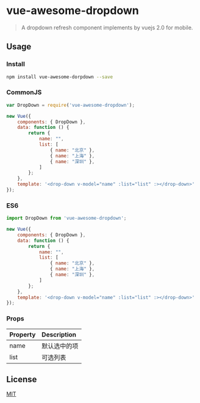 # vue-awesome-dropdown

> A dropdown refresh component implements by vuejs 2.0 for mobile.

## Usage

### Install

```bash
npm install vue-awesome-dorpdown --save
```

### CommonJS

```javascript
var DropDown = require('vue-awesome-dropdown');

new Vue({
    components: { DropDown },
    data: function () {
        return {
            name: "",
            list: [
                { name: "北京" },
                { name: "上海" },
                { name: "深圳" },
            ]
        };
    },
    template: '<drop-down v-model="name" :list="list" :></drop-down>'
});
```

### ES6
```javascript
import DropDown from 'vue-awesome-dropdown';

new Vue({
    components: { DropDown },
    data: function () {
        return {
            name: "",
            list: [
                { name: "北京" },
                { name: "上海" },
                { name: "深圳" },
            ]
        };
    },
    template: '<drop-down v-model="name" :list="list" :></drop-down>'
});
```

### Props
| Property | Description |
|:--|:--|
| name | 默认选中的项 |
| list | 可选列表 |

## License

[MIT](http://opensource.org/licenses/MIT)
